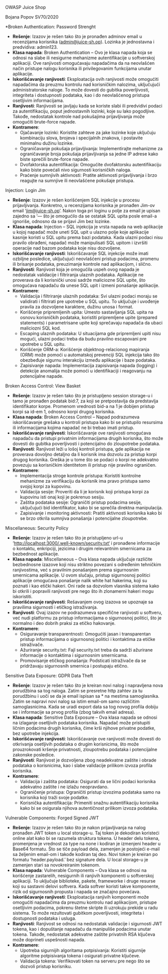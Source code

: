 OWASP Juice Shop

Bojana Popov SV70/2020

\*Broken Authentication: Password Strenght

- **Rešenje**: Izazov je rešen tako što je pronađen adminov email u recenzijama korisnika ([admin@juice-sh.op](mailto:admin@juice-sh.op)). Lozinka je jednostavna i predvidiva: admin123.
- **Klasa napada**: Broken Authentication – Ovo je klasa napada koja se odnosi na slabe ili nesigurne mehanizme autentifikacije u softverskoj aplikaciji. Ove ranjivosti omogućavaju napadačima da na neovlašćen način pristupe nalogu korisnika ili privilegovanim funkcijama unutar aplikacije.
- **Iskorišćavanje ranjivosti**: Eksploatacija ovih ranjivosti može omogućiti napadačima da preuzmu kontrolu nad korisničkim nalozima, uključujući administratorske naloge. To može dovesti do gubitka poverljivosti, integriteta i dostupnosti podataka, kao i do neovlašćenog pristupa osetljivim informacijama.
- **Ranjivosti**: Ranjivosti se javljaju kada se koriste slabi ili predvidivi podaci za autentifikaciju, poput jednostavnih lozinki, koje su lako pogodljive. Takođe, nedostatak kontrole nad pokušajima prijavljivanja može omogućiti brute-force napade.
- **Kontramere**:
  - Ojačavanje lozinki: Koristite zahteve za jake lozinke koje uključuju kombinaciju slova, brojeva i specijalnih znakova, i postavite minimalnu dužinu lozinke.
  - Ograničavanje pokušaja prijavljivanja: Implementirajte mehanizme za ograničavanje broja pokušaja prijavljivanja sa jedne IP adrese kako biste sprečili brute-force napade.
  - Dvofaktorska autentifikacija: Omogućite dvofaktorsku autentifikaciju kako biste povećali nivo sigurnosti korisničkih naloga.
  - Praćenje sumnjivih aktivnosti: Pratite aktivnosti prijavljivanja i brzo reagujte na sumnjive ili neovlašćene pokušaje pristupa.

Injection: Login Jim

- **Rešenje**: Izazov je rešen korišćenjem SQL injekcije u procesu prijavljivanja. Konkretno, u recenzijama korisnika je pronađen Jim-ov email ‘<jim@juice-sh.op>’. Nakon toga pri loginu u polje za email je upisan zajedno sa ‘— što je omogućilo da se ostatak SQL upita posle email-a ignoriše, odnosno da se prijavi Jim bez lozinke.
- **Klasa napada**: Injection – SQL injekcija je vrsta napada na web aplikacije u kojoj napadač može uneti SQL upit u ulazno polje koje aplikacije kasnije koristi u SQL upitu prema bazi podataka. Kada ulazni podaci nisu pravilo obrađeni, napadač može manipulisati SQL upitom i izvršiti operacije nad bazom podataka koje nisu dozvoljene.
- **Iskorišćavanje ranjivosti**: Iskorišćavanje SQL injekcije može imati ozbiljne posledice, uključujući neovlašćeni pristup podacima, promenu ili brisanje podataka, preuzimanje kontrole nad aplikacijom, i slično.
- **Ranjivosti**: Ranjivost koja je omogućila uspeh ovog napada je nedostatak validacije i filtriranja ulaznih podataka. Aplikacije ne proverava da li korisnički unosi sadrže maliciozne SQL upite, što omogućava napadaču da unese SQL upit i izmeni ponašanje aplikacije.
- **Kontramere**:
  - Validacija i filtriranje ulaznih podataka: Svi ulazni podaci moraju se validirati i filtrirati pre upotrebe u SQL upitu. To uključuje i uvođenje pravila za dozvoljene karaktere, dužinu unosa i format.
  - Korišćenje pripremljenih upita: Umesto sastavljanja SQL upita na osnovu korisničkih podataka, koristiti pripremljene upite (prepared statements) i parametrisane upite koji sprečavaju napadača da ubaci maliciozni SQL kod.
  - Escaping ulaznih podataka: U situacijama gde pripremljeni upiti nisu mogući, ulazni podaci treba da budu pravilno escapovani pre upotrebe u SQL upitu.
  - Korišćenje ORM-a: Korišćenje objektnog-relacionog mapiranja (ORM) može pomoći u automatskoj prevenciji SQL injekcija tako što obezbeđuje sigurnu interakciju između aplikacije i baze podataka.
  - Zapisivanje napada: Implementacija zapisivanja napada (logging) i detekcije anomalija može pomoći u identifikaciji i reagovanju na potencijalne napade.

Broken Access Control: View Basket

- **Rešenje**: Izazov je rešen tako što je pristupljeno session storage-u i tamo je pronađen podatak bid:7, za koji se pretpostavlja da predstavlja identifikator korpe. Promenom vrednosti bid-a na 1 je dobijen pristup korpi sa id-em 1, odnosno korpi drugog korisnika.
- **Klasa napada**: Broken Access Control – Napad podrazumeva iskorišćavanje grešaka u kontroli pristupa kako bi se pristupilo resursima ili informacijama kojima napadač ne bi trebao imati pristup.
- **Iskorišćavanje ranjivosti**: Iskorišćavanje ove ranjivosti omogućava napadaču da pristupi privatnim informacijama drugih korisnika, što može dovesti do gubitka poverljivosti i potencijalno do zloupotrebe podataka.
- **Ranjivosti**: Ranjivost leži u lošoj kontroli pristupa, gde aplikacija ne proverava dovoljno detaljno da li korisnik ima dozvolu za pristup korpi drugog korisnika. Greška je u tome što se podaci o korpi ne adekvatno povezuju sa korisničkim identitetom ili pristup nije pravilno ograničen.
- **Kontramere**:
  - Implementacija stroge kontrole pristupa: Koristiti kontrolne mehanizme za verifikaciju da korisnik ima pravo pristupa samo svojoj korpi za kupovinu.
  - Validacija sesije: Proveriti da li je korisnik koji pristupa korpi za kupovinu isti onaj koji je pokrenuo sesiju.
  - Zaštita podataka sesije: Ograničiti pristup podacima sesije, uključujući bid identifikator, kako bi se sprečila direktna manipulacija.
  - Zapisivanje i monitoring aktivnosti: Pratiti aktivnosti korisnika kako bi se brzo otkrila sumnjiva ponašanja i potencijalne zloupotrebe.

Miscellaneous: Security Policy

- **Rešenje**: Izazov je rešen tako što je pristupljeno url-u ’<http://localhost:3000/.well-known/security.txt‘> i pronađene informacije o kontaktu, enkripciji, jezicima i drugim relevantnim smernicama za bezbednost aplikacije.
- **Klasa napada**: Miscellaneous – Ova klasa napada uključuje različite bezbednosne izazove koji nisu striktno povezani s određenim tehničkim ranjivostima, već s pravilnim ponašanjem prema sigurnosnim smernicama aplikacije. U ovom slučaju, pristup sigurnosnoj politici aplikacije omogućava ponašanje nalik white hat hakerima, koji su poznati i kao etički hakeri. Oni rade sa dozvolom vlasnika sistema kako bi otkrili i popravili ranjivosti pre nego što ih zlonamerni hakeri mogu iskoristiti.
- **Iskorišćavanje ranjivosti**: Rešavanjem ovog izazova se upoznaje sa pravilima sigurnosti i etičkog istraživanja.
- **Ranjivosti**: Ovaj izazov ne podrazumeva specifične ranjivosti u softveru, već nudi platformu za pristup informacijama o sigurnosnoj politici, što je normalno i deo dobrih praksi za etičko hakovanje.
- **Kontramere**:
  - Osiguravanje transparentnosti: Omogućiti jasan i transparentan pristup informacijama o sigurnosnoj politici i kontaktima za etičke istraživače.
  - Ažuriranje security.txt: Fajl security.txt treba da sadrži ažurirane informacije o kontaktima i sigurnosnim smernicama.
  - Promovisanje etičkog ponašanja: Podsticati istraživače da se pridržavaju sigurnosnih smernica i postupaju etično.

Sensitive Data Exposure: GDPR Data Theft

- **Rešenje**: Izazov je rešen tako što je kreiran novi nalog i napravljena nova porudžbina sa tog naloga. Zatim se presretne http zahtev za tu porudžbinu i uoči se da je email ispisan sa \* na mestima samoglasnika. Zatim se napravi novi nalog sa istim email-om samo različitim samoglasnicima. Kada se uradi export data sa tog novog profila dobiju se i informacije sa prvog profila (zbog takvih email adresa).
- **Klasa napada**: Sensitive Data Exposure – Ova klasa napada se odnosi na izlaganje osetljivih podataka korisnika. Napadač može pristupiti ličnim podacima drugih korisnika, čime krši njihove privatne podatke, bez upotrebe injekcija.
- **Iskorišćavanje ranjivosti**: Iskorišćavanje ove ranjivosti može dovesti do otkrivanja osetljivih podataka o drugim korisnicima, što može prouzrokovati kršenje privatnosti, zloupotrebu podataka i potencijalne zakonske posledice.
- **Ranjivosti**: Ranjivost je dozvoljena zbog neadekvatne zaštite i obrade podataka o korisnicima, kao i slabe validacije prilikom izvoza profila korisnika.
- **Kontramere**:
  - Validacija i zaštita podataka: Osigurati da se lični podaci korisnika adekvatno zaštite i ne izlažu neopravdano.
  - Ograničenje pristupa: Ograničiti pristup izvozima podataka samo na korisnika koji traži svoje podatke.
  - Korisnička autentifikacija: Primeniti snažnu autentifikaciju korisnika kako bi se osigurala njihova autentičnost prilikom izvoza podataka.

Vulnerable Components: Forged Signed JWT

- **Rešenje**: Izazov je rešen tako što je nakon prijavljivanja na nalog pronađen JWT token u local storage-u. Taj token je dekodiran koristeći online alat kako bi se razumela struktura tokena. U header delu tokena, promenjena je vrednost za type na none i kodiran je izmenjeni header u Base64 formatu. Što se tiče payload dela, zamenjen je postojeći e-mail sa željenim email-om i takođe kodiran taj deo. Novi token je kreiran po formatu ‘header.payload.’ bez signature dela. U local storage-u je zamenjen stari sa novokreiranim tokenom.
- **Klasa napada**: Vulnerable Components – Ova klasa se odnosi na korišćenje zastarelih, nesigurnih ili ranjivih komponenti u softverskoj aplikaciji. To uključuje biblioteke, pakete, frameworke i druge resurse koji su sastavni delovi softvera. Kada softver koristi takve komponente, rizik od sigurnosnih propusta i napada se značajno povećava.
- **Iskorišćavanje ranjivosti**: Eksploatacija ranjivih komponenti može omogućiti napadačima da preuzmu kontrolu nad aplikacijom, pristupe osetljivim podacima, pokrenu štetne skripte ili uzrokuju prekide u radu sistema. To može rezultovati gubitkom poverljivosti, integriteta i dostupnosti podataka i usluga.
- **Ranjivosti**: Ranjivost se odnosi na nedostatak validacije i sigurnosti JWT tokena, kao i dopuštanje napadaču da manipuliše podacima unutar tokena. Takođe, nedostatak adekvatne zaštite privatnih RSA ključeva može doprineti uspešnosti napada.
- **Kontramere**:
  - Upotreba sigurnijih algoritama potpisivanja: Koristiti sigurnije algoritme potpisivanja tokena i osigurati privatne ključeve.
  - Validacija tokena: Verifikovati token na serveru pre nego što se dozvoli pristup korisniku.
